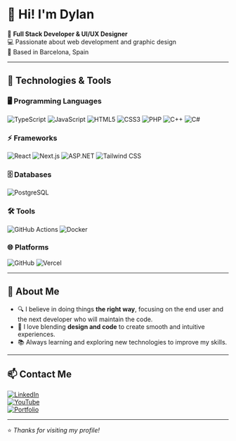 # 👋 Hi! I'm Dylan  

🚀 **Full Stack Developer & UI/UX Designer**  
💻 Passionate about web development and graphic design  
📍 Based in Barcelona, Spain  

---

## 🚀 Technologies & Tools  

### 🖥️ Programming Languages  
![TypeScript](https://insigne.dev/badge?id=typescript) ![JavaScript](https://insigne.dev/badge?id=javascript) ![HTML5](https://insigne.dev/badge?id=html) ![CSS3](https://insigne.dev/badge?id=css) ![PHP](https://insigne.dev/badge?id=php) ![C++](https://insigne.dev/badge?id=cplusplus) ![C#](https://img.shields.io/badge/C-239120?style=for-the-badge&logo=c&logoColor=white)

### ⚡ Frameworks  
![React](https://insigne.dev/badge?id=react) ![Next.js](https://img.shields.io/badge/Next.js-000000?style=for-the-badge&logo=next.js&logoColor=white) ![ASP.NET](https://img.shields.io/badge/ASP.NET-512BD4?style=for-the-badge&logo=dotnet&logoColor=white) ![Tailwind CSS](https://img.shields.io/badge/Tailwind_CSS-38B2AC?style=for-the-badge&logo=tailwind-css&logoColor=white)

### 🗄️ Databases  
![PostgreSQL](https://img.shields.io/badge/PostgreSQL-336791?style=for-the-badge&logo=postgresql&logoColor=white)  

### 🛠️ Tools  
![GitHub Actions](https://img.shields.io/badge/GitHub_Actions-2088FF?style=for-the-badge&logo=github-actions&logoColor=white) ![Docker](https://img.shields.io/badge/Docker-2496ED?style=for-the-badge&logo=docker&logoColor=white)  

### 🌐 Platforms  
![GitHub](https://img.shields.io/badge/GitHub-181717?style=for-the-badge&logo=github&logoColor=white) ![Vercel](https://img.shields.io/badge/Vercel-000000?style=for-the-badge&logo=vercel&logoColor=white)  

---

## 📌 About Me  
- 🔍 I believe in doing things **the right way**, focusing on the end user and the next developer who will maintain the code.  
- 🎨 I love blending **design and code** to create smooth and intuitive experiences.  
- 📚 Always learning and exploring new technologies to improve my skills.  

---

## 📫 Contact Me  
[![LinkedIn](https://img.shields.io/badge/LinkedIn-0A66C2?style=for-the-badge&logo=linkedin&logoColor=white)](https://linkedin.com/in/leadvinyls)  
[![YouTube](https://img.shields.io/badge/YouTube-FF0000?style=for-the-badge&logo=youtube&logoColor=white)](https://youtube.com/@leadvinyls)  
[![Portfolio](https://img.shields.io/badge/Portfolio-000000?style=for-the-badge)](https://leadvinyls.dev)  

---

⭐️ _Thanks for visiting my profile!_
